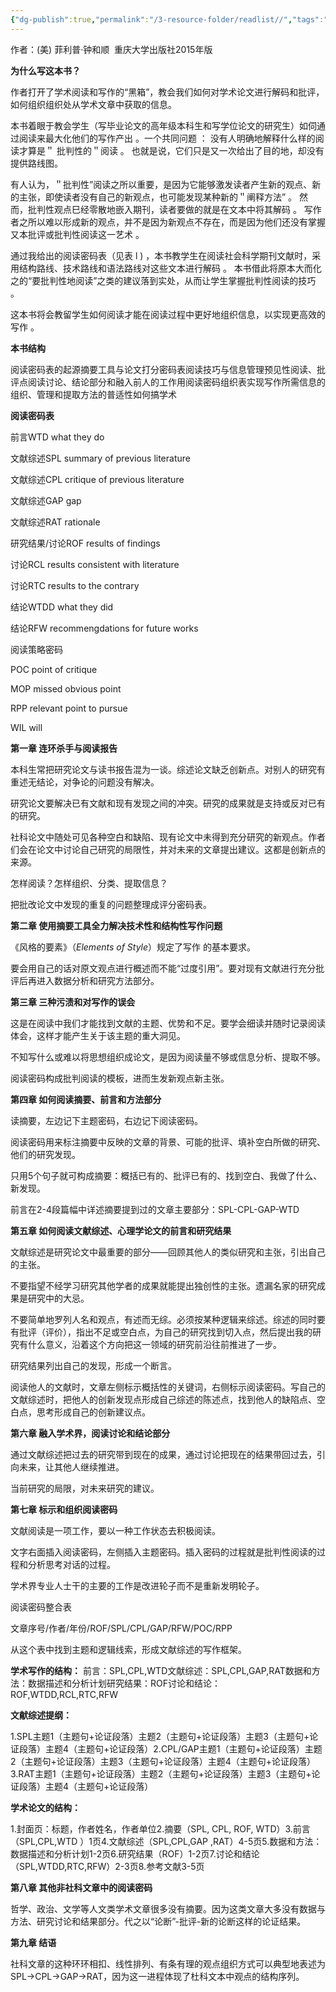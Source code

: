 ```yaml
---
{"dg-publish":true,"permalink":"/3-resource-folder/readlist//","tags":"gardenEntry"}
---
```



作者：(美) 菲利普·钟和顺  重庆大学出版社2015年版

**为什么写这本书？**

作者打开了学术阅读和写作的“黑箱”，教会我们如何对学术论文进行解码和批评，如何组织组织处从学术文章中获取的信息。

本书着眼于教会学生（写毕业论文的高年级本科生和写学位论文的研究生）如伺通过阅读来最大化他们的写作产出 。一个共同问题 ： 没有人明确地解释什么样的阅读才算是＂ 批判性的＂阅读 。 也就是说，它们只是又一次给出了目的地，却没有提供路线图。

有人认为，＂批判性”阅读之所以重要，是因为它能够激发读者产生新的观点、新的主张，即使读者没有自己的新观点，也可能发现某种新的＂阐释方法” 。 然而，批判性观点巳经零散地嵌入期刊，读者要做的就是在文本中将其解码 。 写作者之所以难以形成新的观点，并不是因为新观点不存在，而是因为他们还没有掌握又本批评或批判性阅读这一艺术 。

通过我给出的阅读密码表（见表 l ) ，本书教学生在阅读社会科学期刊文献时，采用结构路线、技术路线和语法路线对这些文本进行解码 。 本书借此将原本大而化之的“要批判性地阅读”之类的建议落到实处，从而让学生掌握批判性阅读的技巧 。

这本书将会教留学生如何阅读才能在阅读过程中更好地组织信息，以实现更高效的写作 。

**本书结构**

阅读密码表的起源摘要工具与论文打分密码表阅读技巧与信息管理预见性阅读、批评点阅读讨论、结论部分和融入前人的工作用阅读密码组织表实现写作所需信息的组织、管理和提取方法的普适性如何搞学术

**阅读密码表**

前言WTD what they do

文献综述SPL summary of previous literature

文献综述CPL critique of previous literature

文献综述GAP gap

文献综述RAT rationale

研究结果/讨论ROF results of findings

讨论RCL results consistent with literature

讨论RTC results to the contrary

结论WTDD what they did

结论RFW recommengdations for future works

阅读策略密码

POC point of critique

MOP missed obvious point

RPP relevant point to pursue

WIL will

**第一章 连环杀手与阅读报告**

本科生常把研究论文与读书报告混为一谈。综述论文缺乏创新点。对别人的研究有重述无结论，对争论的问题没有解决。

研究论文要解决已有文献和现有发现之间的冲突。研究的成果就是支持或反对已有的研究。

社科论文中随处可见各种空白和缺陷、现有论文中未得到充分研究的新观点。作者们会在论文中讨论自己研究的局限性，并对未来的文章提出建议。这都是创新点的来源。

怎样阅读？怎样组织、分类、提取信息？

把批改论文中发现的重复的问题整理成评分密码表。

**第二章 使用摘要工具全力解决技术性和结构性写作问题**

《风格的要素》（_Elements of Style_）规定了写作 的基本要求。

要会用自己的话对原文观点进行概述而不能“过度引用”。要对现有文献进行充分批评后再进入数据分析和研究方法部分。

**第三章 三种污渍和对写作的误会**

这是在阅读中我们才能找到文献的主题、优势和不足。要学会细读并随时记录阅读体会，这样才能产生关于该主题的重大洞见。

不知写什么或难以将思想组织成论文，是因为阅读量不够或信息分析、提取不够。

阅读密码构成批判阅读的模板，进而生发新观点新主张。

**第四章 如何阅读摘要、前言和方法部分**

读摘要，左边记下主题密码，右边记下阅读密码。

阅读密码用来标注摘要中反映的文章的背景、可能的批评、填补空白所做的研究、他们的研究发现。

只用5个句子就可构成摘要：概括已有的、批评已有的、找到空白、我做了什么、新发现。

前言在2-4段篇幅中详述摘要提到过的文章主要部分：SPL-CPL-GAP-WTD

**第五章 如何阅读文献综述、心理学论文的前言和研究结果**

文献综述是研究论文中最重要的部分——回顾其他人的类似研究和主张，引出自己的主张。

不要指望不经学习研究其他学者的成果就能提出独创性的主张。遗漏名家的研究成果是研究中的大忌。

不要简单地罗列人名和观点，有述而无综。必须按某种逻辑来综述。综述的同时要有批评（评价），指出不足或空白点，为自己的研究找到切入点，然后提出我的研究有什么意义，沿着这个方向把这一领域的研究前沿往前推进了一步。

研究结果列出自己的发现，形成一个断言。

阅读他人的文献时，文章左侧标示概括性的关键词，右侧标示阅读密码。写自己的文献综述时，把他人的创新发现点形成自己综述的陈述点，找到他人的缺陷点、空白点，思考形成自己的创新建议点。

**第六章 融入学术界，阅读讨论和结论部分**

通过文献综述把过去的研究带到现在的成果，通过讨论把现在的结果带回过去，引向未来，让其他人继续推进。

当前研究的局限，对未来研究的建议。

**第七章 标示和组织阅读密码**

文献阅读是一项工作，要以一种工作状态去积极阅读。

文字右面插入阅读密码，左侧插入主题密码。插入密码的过程就是批判性阅读的过程和分析思考对话的过程。

学术界专业人士干的主要的工作是改进轮子而不是重新发明轮子。

阅读密码整合表

文章序号/作者/年份/ROF/SPL/CPL/GAP/RFW/POC/RPP

从这个表中找到主题和逻辑线索，形成文献综述的写作框架。

**学术写作的结构：** 前言：SPL,CPL,WTD文献综述：SPL,CPL,GAP,RAT数据和方法：数据描述和分析计划研究结果：ROF讨论和结论：ROF,WTDD,RCL,RTC,RFW

**文献综述提纲：** 

1.SPL主题1（主题句+论证段落）主题2（主题句+论证段落）主题3（主题句+论证段落）主题4（主题句+论证段落）2.CPL/GAP主题1（主题句+论证段落）主题2（主题句+论证段落）主题3（主题句+论证段落）主题4（主题句+论证段落）3.RAT主题1（主题句+论证段落）主题2（主题句+论证段落）主题3（主题句+论证段落）主题4（主题句+论证段落）

**学术论文的结构：** 

1.封面页：标题，作者姓名，作者单位2.摘要（SPL, CPL, ROF, WTD）3.前言（SPL,CPL,WTD ）1页4.文献综述（SPL,CPL,GAP ,RAT）4-5页5.数据和方法：数据描述和分析计划1-2页6.研究结果（ROF）1-2页7.讨论和结论（SPL,WTDD,RTC,RFW）2-3页8.参考文献3-5页

**第八章 其他非社科文章中的阅读密码**

哲学、政治、文学等人文类学术文章很多没有摘要。因为这类文章大多没有数据与方法、研究讨论和结果部分。代之以“论断”-批评-新的论断这样的论证结果。

**第九章 结语**

社科文章的这种环环相扣、线性排列、有条有理的观点组织方式可以典型地表述为 SPL→CPL→GAP→RAT，因为这一进程体现了杜科文本中观点的结构序列。